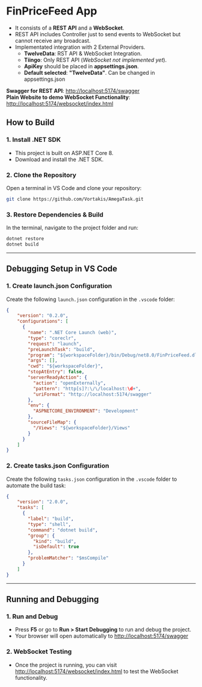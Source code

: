 
# FinPriceFeed App

- It consists of a **REST API** and a **WebSocket**.  
- REST API includes Controller just to send events to WebSocket but cannot receive any broadcast.
- Implementated integration with 2 External Providers.  
  -  **TwelveData**: RST API & WebSocket Integration.
  -  **Tiingo**: Only REST API (*WebSocket not implemented yet*).
  -  **ApiKey** should be placed in **appsettings.json**.
  -  **Default selected**: **"TwelveData"**. Can be changed in appsettings.json


**Swagger for REST API**:
  [http://localhost:5174/swagger](http://localhost:5174/swagger)  
**Plain Website to demo WebSocket Functionality**:
   [http://localhost:5174/websocket/index.html](http://localhost:5174/websocket/index.html)



## How to Build

### 1. Install .NET SDK
   - This project is built on ASP.NET Core 8.
   - Download and install the .NET SDK.

### 2. Clone the Repository  
   Open a terminal in VS Code and clone your repository:
   ```bash
   git clone https://github.com/Vortakis/AmegaTask.git
   ```

### 3. Restore Dependencies & Build
   In the terminal, navigate to the project folder and run:
   ```bash
   dotnet restore
   dotnet build
   ```
   
---

## Debugging Setup in VS Code

### 1. Create launch.json Configuration
Create the following `launch.json` configuration in the `.vscode` folder:
```json
{
    "version": "0.2.0",
    "configurations": [
      {
        "name": ".NET Core Launch (web)",
        "type": "coreclr",
        "request": "launch",
        "preLaunchTask": "build",
        "program": "${workspaceFolder}/bin/Debug/net8.0/FinPriceFeed.dll", 
        "args": [],
        "cwd": "${workspaceFolder}",
        "stopAtEntry": false,
        "serverReadyAction": {
          "action": "openExternally",
          "pattern": "http[s]?:\/\/localhost:\d+",
          "uriFormat": "http://localhost:5174/swagger"
        },
        "env": {
          "ASPNETCORE_ENVIRONMENT": "Development"
        },
        "sourceFileMap": {
          "/Views": "${workspaceFolder}/Views"
        }
      }
    ]
}
```

### 2. Create tasks.json Configuration
Create the following `tasks.json` configuration in the `.vscode` folder to automate the build task:
```json
{
    "version": "2.0.0",
    "tasks": [
      {
        "label": "build",
        "type": "shell",
        "command": "dotnet build",
        "group": {
          "kind": "build",
          "isDefault": true
        },
        "problemMatcher": "$msCompile"
      }
    ]
}
```

---

## Running and Debugging

### 1. Run and Debug
- Press **F5** or go to **Run > Start Debugging** to run and debug the project.
- Your browser will open automatically to [http://localhost:5174/swagger](http://localhost:5174/swagger)

### 2. WebSocket Testing
- Once the project is running, you can visit [http://localhost:5174/websocket/index.html](http://localhost:5174/websocket/index.html) to test the WebSocket functionality.
